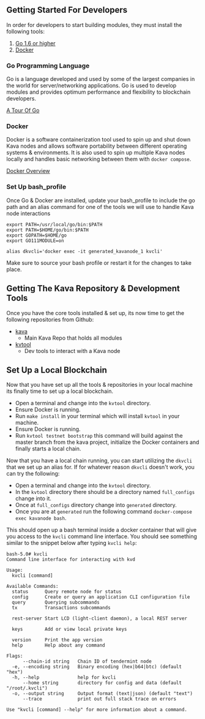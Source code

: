 ## Getting Started For Developers 

In order for developers to start building modules, they must install the following tools: 

1. [Go 1.6 or higher](https://golang.org/doc/install)
2. [Docker](https://docs.docker.com/get-docker/)

### Go Programming Language 
Go is a language developed and used by some of the largest companies in the world for server/networking applications. Go is used to develop modules and provides optimum performance and flexibility to blockchain developers.

[A Tour Of Go](https://tour.golang.org/welcome/1)

### Docker 
Docker is a software containerization tool used to spin up and shut down Kava nodes and allows software portability between different operating systems & environments. It is also used to spin up multiple Kava nodes locally and handles basic networking between them with `docker compose`.

[Docker Overview](https://docs.docker.com/get-started/overview/)

### Set Up bash_profile
Once Go & Docker are installed, update your bash_profile to include the go path and an alias command for one of the tools we will use to handle Kava node interactions
```
export PATH=/usr/local/go/bin:$PATH
export PATH=$HOME/go/bin:$PATH
export GOPATH=$HOME/go
export GO111MODULE=on

alias dkvcli='docker exec -it generated_kavanode_1 kvcli'
```
Make sure to source your bash profile or restart it for the changes to take place. 

## Getting The Kava Repository & Development Tools 

Once you have the core tools installed & set up, its now time to get the following repositories from Github: 
	

- [kava](https://github.com/Kava-Labs/kava)  
    - Main Kava Repo that holds all modules 
- [kvtool](https://github.com/Kava-Labs/kvtool) 
    - Dev tools to interact with a Kava node 

## Set Up a Local Blockchain 

Now that you have set up all the tools & repositories in your local machine its finally time to set up a local blockchain. 

 - Open a terminal and change into the ```kvtool``` directory.
 - Ensure Docker is running.
 - Run ```make install``` in your terminal which will install ```kvtool``` in your machine. 
 - Ensure Docker is running.
 - Run ```kvtool testnet bootstrap``` this command will build against the master branch from the kava project, initialize the Docker containers and finally starts a local chain. 


Now that you have a local chain running, you can start utilizing the ```dkvcli``` that we set up an alias for. If for whatever reason ```dkvcli``` doesn't work, you can try the following: 

 - Open a terminal and change into the ```kvtool``` directory.
 - In the ```kvtool``` directory there should be a directory named ```full_configs``` change into it. 
 - Once at ```full_configs``` directory change into ```generated``` directory.
 - Once you are at ```generated``` run the following command ```docker-compose exec kavanode bash```. 

This should open up a bash terminal inside a docker container that will give you access to the ```kvcli``` command line interface.  You should see something similar to the snippet below after typing ```kvcli help```: 
```
bash-5.0# kvcli
Command line interface for interacting with kvd

Usage:
  kvcli [command]

Available Commands:
  status      Query remote node for status
  config      Create or query an application CLI configuration file
  query       Querying subcommands
  tx          Transactions subcommands

  rest-server Start LCD (light-client daemon), a local REST server

  keys        Add or view local private keys

  version     Print the app version
  help        Help about any command

Flags:
      --chain-id string   Chain ID of tendermint node
  -e, --encoding string   Binary encoding (hex|b64|btc) (default "hex")
  -h, --help              help for kvcli
      --home string       directory for config and data (default "/root/.kvcli")
  -o, --output string     Output format (text|json) (default "text")
      --trace             print out full stack trace on errors

Use "kvcli [command] --help" for more information about a command.
```